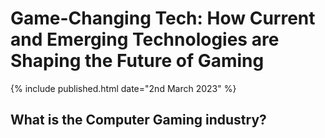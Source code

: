 # **Game-Changing Tech: How Current and Emerging Technologies are Shaping the Future of Gaming**

{% include published.html date="2nd March 2023" %}

## What is the Computer Gaming industry?
